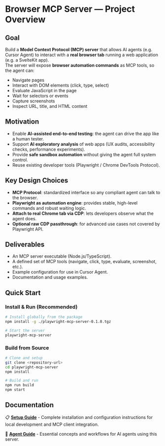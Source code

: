 # Browser MCP Server — Project Overview

## Goal
Build a **Model Context Protocol (MCP) server** that allows AI agents (e.g. Cursor Agent) to interact with a **real browser tab** running a web application (e.g. a SvelteKit app).  
The server will expose **browser automation commands** as MCP tools, so the agent can:
- Navigate pages
- Interact with DOM elements (click, type, select)
- Evaluate JavaScript in the page
- Wait for selectors or events
- Capture screenshots
- Inspect URL, title, and HTML content

## Motivation
- Enable **AI-assisted end-to-end testing**: the agent can drive the app like a human tester.
- Support **AI exploratory analysis** of web apps (UX audits, accessibility checks, performance experiments).
- Provide **safe sandbox automation** without giving the agent full system control.
- Reuse existing developer tools (Playwright / Chrome DevTools Protocol).

## Key Design Choices
- **MCP Protocol**: standardized interface so any compliant agent can talk to the browser.
- **Playwright as automation engine**: provides stable, high-level commands and robust waiting logic.
- **Attach to real Chrome tab via CDP**: lets developers observe what the agent does.
- **Optional raw CDP passthrough**: for advanced use cases not covered by Playwright API.

## Deliverables
- An MCP server executable (Node.js/TypeScript).
- A defined set of MCP tools (navigate, click, type, evaluate, screenshot, etc.).
- Example configuration for use in Cursor Agent.
- Documentation and usage examples.

## Quick Start

### Install & Run (Recommended)
```bash
# Install globally from the package
npm install -g ./playwright-mcp-server-0.1.0.tgz

# Start the server
playwright-mcp-server
```

### Build from Source
```bash
# Clone and setup
git clone <repository-url>
cd playwright-mcp-server
npm install

# Build and run
npm run build
npm start
```

## Documentation

📋 **[Setup Guide](SETUP.md)** - Complete installation and configuration instructions for local development and MCP client integration.

🤖 **[Agent Guide](AGENT_GUIDE.md)** - Essential concepts and workflows for AI agents using this server.
